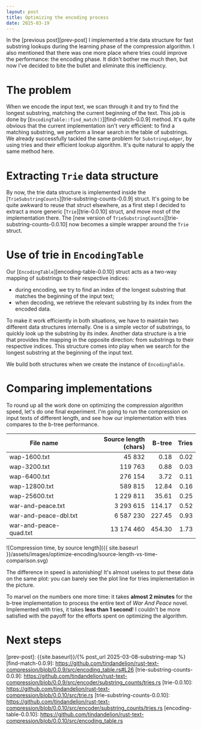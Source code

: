 ```yaml
---
layout: post
title: Optimizing the encoding process
date: 2025-03-19
---
```


In the [previous post][prev-post] I implemented a trie data structure for fast substring lookups during the learning phase of the compression algorithm. I also mentioned that there was one more place where tries could improve the performance: the encoding phase. It didn't bother me much then, but now I've decided to bite the bullet and eliminate this inefficiency. 

# The problem 

When we encode the input text, we scan through it and try to find the longest substring, matching the current beginning of the text. This job is done by [`EncodingTable::find_match()`][find-match-0.0.9] method. It's quite obvious that the current implementation isn't very efficient: to find a matching substring, we perform a linear search in the table of substrings. We already successfully tackled the same problem for `SubstringLedger`, by using tries and their efficient lookup algorithm. It's quite natural to apply the same method here. 

# Extracting `Trie` data structure 

By now, the trie data structure is implemented inside the [`TrieSubstringCounts`][trie-substring-counts-0.0.9] struct. It's going to be quite awkward to reuse that struct elsewhere, as a first step I decided to extract a more generic [`Trie`][trie-0.0.10] struct, and move most of the implementation there. The [new version of `TrieSubstringCounts`][trie-substring-counts-0.0.10] now becomes a simple wrapper around the `Trie` struct. 

# Use of trie in `EncodingTable`

Our [`EncodingTable`][encoding-table-0.0.10] struct acts as a two-way mapping of substrings to their respective indices: 

* during encoding, we try to find an index of the longest substring that matches the beginning of the input text; 
* when decoding, we retrieve the relevant substring by its index from the encoded data. 

To make it work efficiently in both situations, we have to maintain two different data structures internally. One is a simple vector of substrings, to quickly look up the substring by its index. Another data structure is a trie that provides the mapping in the opposite direction: from substrings to their respective indices. This structure comes into play when we search for the longest substring at the beginning of the input text. 

We build both structures when we create the instance of `EncodingTable`. 


# Comparing implementations

To round up all the work done on optimizing the compression algorithm speed, let's do one final experiment. I'm going to run the compression on input texts of different length, and see how our implementation with tries compares to the b-tree performance. 

| File name              | Source length (chars) |   B-tree |  Tries |
|----------------------|---------------------:|--------:|-------:|
| wap-1600.txt         |              45 832 |    0.18 |   0.02 |
| wap-3200.txt         |             119 763 |    0.88 |   0.03 |
| wap-6400.txt         |             276 154 |    3.72 |   0.11 |
| wap-12800.txt        |             589 815 |   12.84 |   0.16 |
| wap-25600.txt        |           1 229 811 |   35.61 |   0.25 |
| war-and-peace.txt    |           3 293 615 |  114.17 |   0.52 |
| war-and-peace-dbl.txt|           6 587 230 |  227.45 |   0.93 |
| war-and-peace-quad.txt|         13 174 460 |  454.30 |   1.73 |

![Compression time, by source length]({{ site.baseurl }}/assets/images/optimize-encoding/source-length-vs-time-comparison.svg)

The difference in speed is astonishing! It's almost useless to put these data on the same plot: you can barely see the plot line for tries implementation in the picture. 

To marvel on the numbers one more time: it takes **almost 2 minutes** for the b-tree implementation to process the entire text of *War And Peace* novel. Implemented with tries, it takes **less than 1 second**! I couldn't be more satisfied with the payoff for the efforts spent on optimizing the algorithm.

# Next steps 



[prev-post]: {{site.baseurl}}/{% post_url 2025-03-08-substring-map %}
[find-match-0.0.9]: https://github.com/tindandelion/rust-text-compression/blob/0.0.9/src/encoding_table.rs#L26
[trie-substring-counts-0.0.9]: https://github.com/tindandelion/rust-text-compression/blob/0.0.9/src/encoder/substring_counts/tries.rs
[trie-0.0.10]: https://github.com/tindandelion/rust-text-compression/blob/0.0.10/src/trie.rs
[trie-substring-counts-0.0.10]: https://github.com/tindandelion/rust-text-compression/blob/0.0.10/src/encoder/substring_counts/tries.rs
[encoding-table-0.0.10]: https://github.com/tindandelion/rust-text-compression/blob/0.0.10/src/encoding_table.rs
